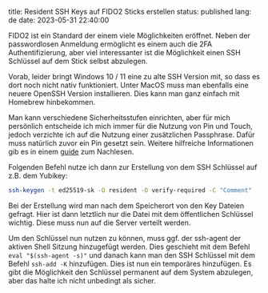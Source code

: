 title: Resident SSH Keys auf FIDO2 Sticks erstellen
status: published
lang: de
date: 2023-05-31 22:40:00

FIDO2 ist ein Standard der einem viele Möglichkeiten eröffnet. Neben der passwordlosen Anmeldung ermöglicht es einem auch die 2FA Authentifizierung, aber viel interessanter ist die Möglichkeit einen SSH Schlüssel auf dem Stick selbst abzulegen.

Vorab, leider bringt Windows 10 / 11 eine zu alte SSH Version mit, so dass es dort noch nicht nativ funktioniert. Unter MacOS muss man ebenfalls eine neuere OpenSSH Version installieren. Dies kann man ganz einfach mit Homebrew hinbekommen.

Man kann verschiedene Sicherheitsstufen einrichten, aber für mich persönlich entscheide ich mich immer für die Nutzung von Pin und Touch, jedoch verzichte ich auf die Nutzung einer zusätzlichen Passphrase. Dafür muss natürlich zuvor ein Pin gesetzt sein. Weitere hilfreiche Informationen gib es in einem [guide](https://gist.github.com/Kranzes/be4fffba5da3799ee93134dc68a4c67b) zum Nachlesen.


Folgenden Befehl nutze ich dann zur Erstellung von dem SSH Schlüssel auf z.B. dem Yubikey:
```bash
ssh-keygen -t ed25519-sk -O resident -O verify-required -C "Comment"
```

Bei der Erstellung wird man nach dem Speicherort von den Key Dateien gefragt. Hier ist dann letztlich nur die Datei mit dem öffentlichen Schlüssel wichtig. Diese muss nun auf die Server verteilt werden.

Um den Schlüssel nun nutzen zu können, muss ggf. der ssh-agent der aktiven Shell Sitzung hinzugefügt werden. Dies geschieht mit dem Befehl ``` eval "$(ssh-agent -s)" ``` und danach kann man den SSH Schlüssel mit dem Befehl ``` ssh-add -K ``` hinzufügen. Dies ist nun ein temporäres hinzufügen. Es gibt die Möglichkeit den Schlüssel permanent auf dem System abzulegen, aber das halte ich nicht unbedingt als sicher.

